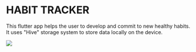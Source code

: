 # HABIT TRACKER 
This flutter app helps the user to develop and commit to new healthy habits.
It uses "Hive" storage system to store data locally on the device.

![](https://user-images.githubusercontent.com/29016489/194004331-a313f587-d45a-41d4-919d-95680f339ea7.JPG)
